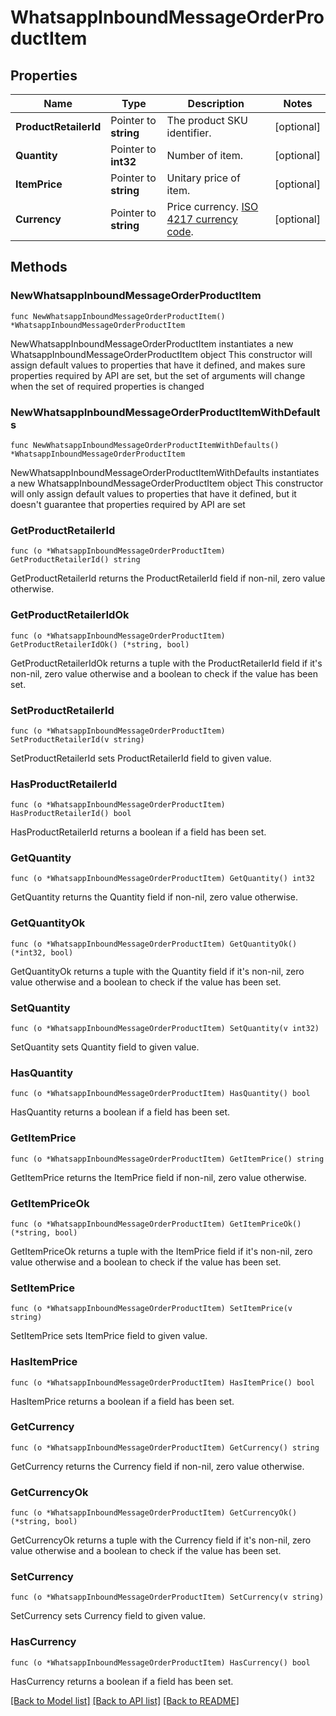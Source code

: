 # WhatsappInboundMessageOrderProductItem

## Properties

Name | Type | Description | Notes
------------ | ------------- | ------------- | -------------
**ProductRetailerId** | Pointer to **string** | The product SKU identifier. | [optional] 
**Quantity** | Pointer to **int32** | Number of item. | [optional] 
**ItemPrice** | Pointer to **string** | Unitary price of item. | [optional] 
**Currency** | Pointer to **string** | Price currency. [ISO 4217 currency code](https://en.wikipedia.org/wiki/ISO_4217). | [optional] 

## Methods

### NewWhatsappInboundMessageOrderProductItem

`func NewWhatsappInboundMessageOrderProductItem() *WhatsappInboundMessageOrderProductItem`

NewWhatsappInboundMessageOrderProductItem instantiates a new WhatsappInboundMessageOrderProductItem object
This constructor will assign default values to properties that have it defined,
and makes sure properties required by API are set, but the set of arguments
will change when the set of required properties is changed

### NewWhatsappInboundMessageOrderProductItemWithDefaults

`func NewWhatsappInboundMessageOrderProductItemWithDefaults() *WhatsappInboundMessageOrderProductItem`

NewWhatsappInboundMessageOrderProductItemWithDefaults instantiates a new WhatsappInboundMessageOrderProductItem object
This constructor will only assign default values to properties that have it defined,
but it doesn't guarantee that properties required by API are set

### GetProductRetailerId

`func (o *WhatsappInboundMessageOrderProductItem) GetProductRetailerId() string`

GetProductRetailerId returns the ProductRetailerId field if non-nil, zero value otherwise.

### GetProductRetailerIdOk

`func (o *WhatsappInboundMessageOrderProductItem) GetProductRetailerIdOk() (*string, bool)`

GetProductRetailerIdOk returns a tuple with the ProductRetailerId field if it's non-nil, zero value otherwise
and a boolean to check if the value has been set.

### SetProductRetailerId

`func (o *WhatsappInboundMessageOrderProductItem) SetProductRetailerId(v string)`

SetProductRetailerId sets ProductRetailerId field to given value.

### HasProductRetailerId

`func (o *WhatsappInboundMessageOrderProductItem) HasProductRetailerId() bool`

HasProductRetailerId returns a boolean if a field has been set.

### GetQuantity

`func (o *WhatsappInboundMessageOrderProductItem) GetQuantity() int32`

GetQuantity returns the Quantity field if non-nil, zero value otherwise.

### GetQuantityOk

`func (o *WhatsappInboundMessageOrderProductItem) GetQuantityOk() (*int32, bool)`

GetQuantityOk returns a tuple with the Quantity field if it's non-nil, zero value otherwise
and a boolean to check if the value has been set.

### SetQuantity

`func (o *WhatsappInboundMessageOrderProductItem) SetQuantity(v int32)`

SetQuantity sets Quantity field to given value.

### HasQuantity

`func (o *WhatsappInboundMessageOrderProductItem) HasQuantity() bool`

HasQuantity returns a boolean if a field has been set.

### GetItemPrice

`func (o *WhatsappInboundMessageOrderProductItem) GetItemPrice() string`

GetItemPrice returns the ItemPrice field if non-nil, zero value otherwise.

### GetItemPriceOk

`func (o *WhatsappInboundMessageOrderProductItem) GetItemPriceOk() (*string, bool)`

GetItemPriceOk returns a tuple with the ItemPrice field if it's non-nil, zero value otherwise
and a boolean to check if the value has been set.

### SetItemPrice

`func (o *WhatsappInboundMessageOrderProductItem) SetItemPrice(v string)`

SetItemPrice sets ItemPrice field to given value.

### HasItemPrice

`func (o *WhatsappInboundMessageOrderProductItem) HasItemPrice() bool`

HasItemPrice returns a boolean if a field has been set.

### GetCurrency

`func (o *WhatsappInboundMessageOrderProductItem) GetCurrency() string`

GetCurrency returns the Currency field if non-nil, zero value otherwise.

### GetCurrencyOk

`func (o *WhatsappInboundMessageOrderProductItem) GetCurrencyOk() (*string, bool)`

GetCurrencyOk returns a tuple with the Currency field if it's non-nil, zero value otherwise
and a boolean to check if the value has been set.

### SetCurrency

`func (o *WhatsappInboundMessageOrderProductItem) SetCurrency(v string)`

SetCurrency sets Currency field to given value.

### HasCurrency

`func (o *WhatsappInboundMessageOrderProductItem) HasCurrency() bool`

HasCurrency returns a boolean if a field has been set.


[[Back to Model list]](../README.md#documentation-for-models) [[Back to API list]](../README.md#documentation-for-api-endpoints) [[Back to README]](../README.md)


